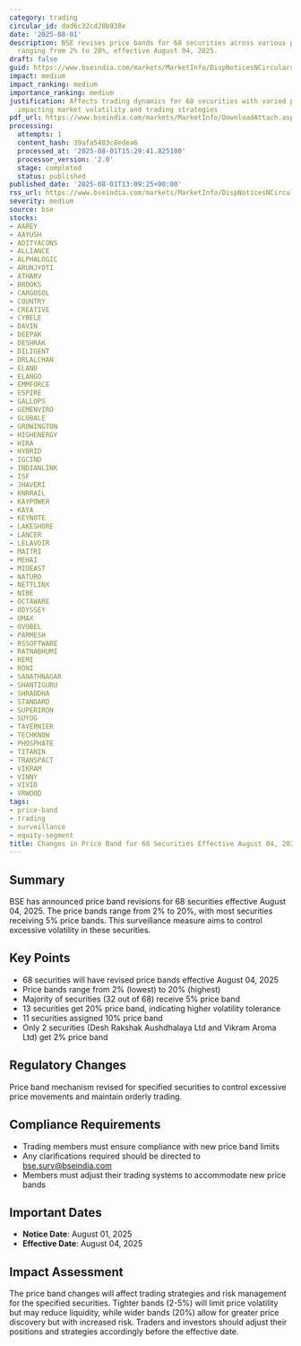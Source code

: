 ```yaml
---
category: trading
circular_id: dad6c32cd28b938e
date: '2025-08-01'
description: BSE revises price bands for 68 securities across various percentage levels
  ranging from 2% to 20%, effective August 04, 2025.
draft: false
guid: https://www.bseindia.com/markets/MarketInfo/DispNoticesNCirculars.aspx?Noticeid={44B22C5E-7F57-45DD-95FB-2B6DD913F80C}&noticeno=20250801-56&dt=08/01/2025&icount=56&totcount=73&flag=0
impact: medium
impact_ranking: medium
importance_ranking: medium
justification: Affects trading dynamics for 68 securities with varied price band adjustments,
  impacting market volatility and trading strategies
pdf_url: https://www.bseindia.com/markets/MarketInfo/DownloadAttach.aspx?id=20250801-56&attachedId=
processing:
  attempts: 1
  content_hash: 39afa5483c8edea6
  processed_at: '2025-08-01T15:29:41.825100'
  processor_version: '2.0'
  stage: completed
  status: published
published_date: '2025-08-01T13:09:25+00:00'
rss_url: https://www.bseindia.com/markets/MarketInfo/DispNoticesNCirculars.aspx?Noticeid={44B22C5E-7F57-45DD-95FB-2B6DD913F80C}&noticeno=20250801-56&dt=08/01/2025&icount=56&totcount=73&flag=0
severity: medium
source: bse
stocks:
- AAREY
- AAYUSH
- ADITYACONS
- ALLIANCE
- ALPHALOGIC
- ARUNJYOTI
- ATHARV
- BROOKS
- CARGOSOL
- COUNTRY
- CREATIVE
- CYBELE
- DAVIN
- DEEPAK
- DESHRAK
- DILIGENT
- DRLALCHAN
- ELAND
- ELANGO
- EMMFORCE
- ESPIRE
- GALLOPS
- GEMENVIRO
- GLOBALE
- GROWINGTON
- HIGHENERGY
- HIRA
- HYBRID
- IGCIND
- INDIANLINK
- ISF
- JHAVERI
- KNRRAIL
- KAYPOWER
- KAYA
- KEYNOTE
- LAKESHORE
- LANCER
- LELAVOIR
- MAITRI
- MEHAI
- MIDEAST
- NATURO
- NETTLINX
- NIBE
- OCTAWARE
- ODYSSEY
- OMAX
- OVOBEL
- PARMESH
- RSSOFTWARE
- RATNABHUMI
- REMI
- RONI
- SANATHNAGAR
- SHANTIGURU
- SHRADDHA
- STANDARD
- SUPERIRON
- SUYOG
- TAVERNIER
- TECHKNOW
- PHOSPHATE
- TITANIN
- TRANSPACT
- VIKRAM
- VINNY
- VIVID
- VRWOOD
tags:
- price-band
- trading
- surveillance
- equity-segment
title: Changes in Price Band for 68 Securities Effective August 04, 2025
---
```


## Summary

BSE has announced price band revisions for 68 securities effective August 04, 2025. The price bands range from 2% to 20%, with most securities receiving 5% price bands. This surveillance measure aims to control excessive volatility in these securities.

## Key Points

- 68 securities will have revised price bands effective August 04, 2025
- Price bands range from 2% (lowest) to 20% (highest)
- Majority of securities (32 out of 68) receive 5% price band
- 13 securities get 20% price band, indicating higher volatility tolerance
- 11 securities assigned 10% price band
- Only 2 securities (Desh Rakshak Aushdhalaya Ltd and Vikram Aroma Ltd) get 2% price band

## Regulatory Changes

Price band mechanism revised for specified securities to control excessive price movements and maintain orderly trading.

## Compliance Requirements

- Trading members must ensure compliance with new price band limits
- Any clarifications required should be directed to bse.surv@bseindia.com
- Members must adjust their trading systems to accommodate new price bands

## Important Dates

- **Notice Date**: August 01, 2025
- **Effective Date**: August 04, 2025

## Impact Assessment

The price band changes will affect trading strategies and risk management for the specified securities. Tighter bands (2-5%) will limit price volatility but may reduce liquidity, while wider bands (20%) allow for greater price discovery but with increased risk. Traders and investors should adjust their positions and strategies accordingly before the effective date.
